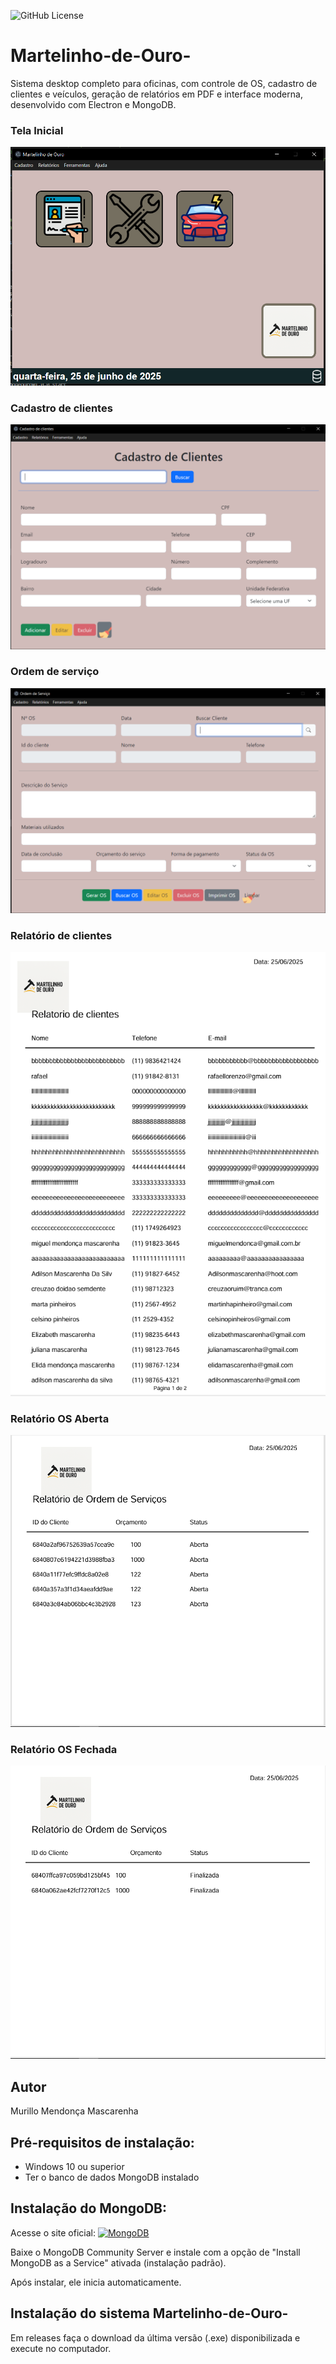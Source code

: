 ![GitHub License](https://img.shields.io/github/license/mmendoncamascarenha/Martelinho-de-Ouro-)


# Martelinho-de-Ouro-
Sistema desktop completo para oficinas, com controle de OS, cadastro de clientes e veículos, geração de relatórios em PDF e interface moderna, desenvolvido com Electron e MongoDB.

### Tela Inicial
![Tela Inicial](./src/public/img/telainicialprojeto.png)

### Cadastro de clientes
![Cadastro de Clientes](./src/public/img/cadastroclientes.png)

### Ordem de serviço
![Tela da Ordem de Serviço](./src/public/img/cadastroos.png)

### Relatório de clientes
![Tela de relatório de Clientes](./src/public/img/relatoriodeclientes.png)

### Relatório OS Aberta
![Tela de relatório de Os Aberta](./src/public/img/relatorioosaberta.png)

### Relatório OS Fechada
![Tela de relatório de Os Aberta](./src/public/img/relatorioosfechada.png)


## Autor
Murillo Mendonça Mascarenha

## Pré-requisitos de instalação:
- Windows 10 ou superior
- Ter o banco de dados MongoDB instalado
## Instalação do MongoDB:
Acesse o site oficial: [![MongoDB](https://www.mongodb.com/assets/images/global/favicon.ico)](https://www.mongodb.com/try/download/community)


Baixe o MongoDB Community Server e instale com a opção de "Install MongoDB as a Service" ativada (instalação padrão).

Após instalar, ele inicia automaticamente.

## Instalação do sistema Martelinho-de-Ouro-
Em releases faça o download da última versão (.exe) disponibilizada e execute no computador.
